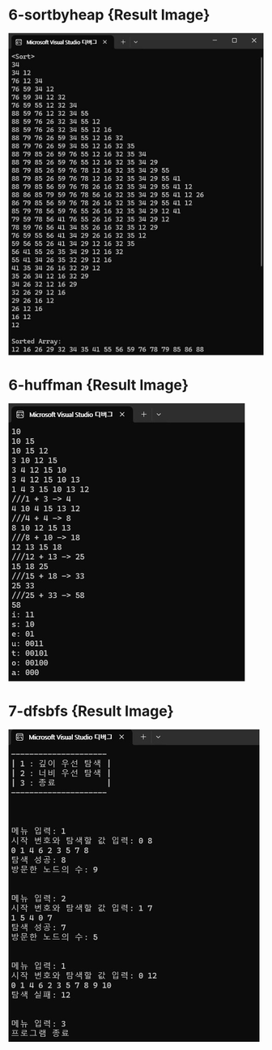 #  6-sortbyheap {Result Image}
![.]( 6-sortbyheap.jpg)
# 6-huffman {Result Image}
![.](6-huffman.jpg)
# 7-dfsbfs {Result Image}
![.](7-dfsbfs.jpg)
